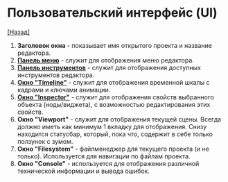 # Пользовательский интерфейс (UI)
[[Назад]](@StartPage)
1. **Заголовок окна** - показывает имя открытого проекта и название редактора.
2. [**Панель меню**](@MenuBar.MenuBar) - служит для отображения меню редактора.
3. [**Панель инструментов**](@ToolBar.ToolBar) - служит для отображения доступных инструментов редактора.
4. [**Окно "Timeline"**](@Timeline.Timeline) - служит для отображения временной шкалы с кадрами и ключами анимации.
5. [**Окно "Inspector"**](@Inspector.Inspector) - служит для отображения свойств выбранного объекта (ноды/виджета), с возможностью редактирования этих свойств.
6. **Окно "Viewport"** - служит для отображения текущей сцены. Всегда должно иметь как минимум 1 вкладку для отображения. Снизу находится статусбар, который, пока что, содержит в себе только ползунок с зумом.
7. **Окно "Filesystem"** - файлменеджер для текущего проекта (и не только). Используется для навигации по файлам проекта.
8. **Окно "Console"** - используется для отображения различной технической информации и вывода ошибок.
